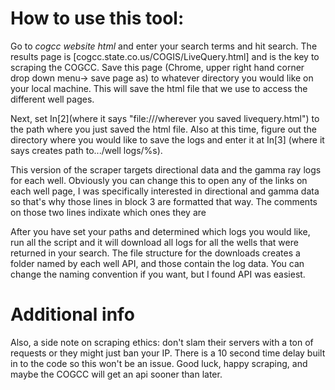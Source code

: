 # How to use this tool:

Go to *cogcc website html* and enter your search terms and hit search. The results page is [cogcc.state.co.us/COGIS/LiveQuery.html] and is the key to scraping the COGCC. Save this page (Chrome, upper right hand corner drop down menu-> save page as) to whatever directory you would like on your local machine. This will save the html file that we use to access the different well pages. 

Next, set In[2](where it says "file:///wherever you saved livequery.html") to the path where you just saved the html file. Also at this time, figure out the directory where you would like to save the logs and enter it at In[3] (where it says creates path to.../well logs/%s). 

This version of the scraper targets directional data and the gamma ray logs for each well. Obviously you can change this to open any of the links on each well page, I was specifically interested in directional and gamma data so that's why those lines in block 3 are formatted that way. The comments on those two lines indixate which ones they are

After you have set your paths and determined which logs you would like, run all the script and it will download all logs for all the wells that were returned in your search. The file structure for the downloads creates a folder named by each well API, and those contain the log data. You can change the naming convention if you want, but I found API was easiest. 

# Additional info
Also, a side note on scraping ethics: don't slam their servers with a ton of requests or they might just ban your IP. There is a 10 second time delay built in to the code so this won't be an issue. Good luck, happy scraping, and maybe the COGCC will get an api sooner than later.

